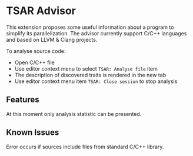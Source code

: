 # TSAR Advisor

This extension proposes some useful information about a program to simplify its parallelization.
The advisor currently support C/C++ languages and based on LLVM & Clang projects.

To analyse source code:
* Open C/C++ file
* Use editor context menu to select `TSAR: Analyse file` item
* The description of discovered traits is rendered in the new tab
* Use editor context menu item `TSAR: Close session` to stop analysis

## Features

At this moment only analysis statistic can be presented.

## Known Issues

Error occurs if sources include files from standard C/C++ library.